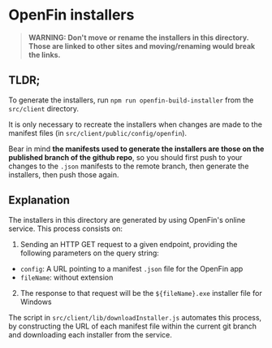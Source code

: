 
# OpenFin installers

> **WARNING: Don't move or rename the installers in this directory. Those are linked to other sites and moving/renaming would break the links.**

## TLDR;

To generate the installers, run `npm run openfin-build-installer` from the `src/client` directory.

It is only necessary to recreate the installers when changes are made to the manifest files (in `src/client/public/config/openfin`). 

Bear in mind **the manifests used to generate the installers are those on the published branch of the github repo**, so you should first push to your changes to the `.json` manifests to the remote branch, then generate the installers, then push those again.

## Explanation

The installers in this directory are generated by using OpenFin's online service. This process consists on:
1. Sending an HTTP GET request to a given endpoint, providing the following parameters on the query string:
- `config`: A URL pointing to a manifest `.json` file for the OpenFin app
- `fileName`: without extension
2. The response to that request will be the `${fileName}.exe` installer file for Windows

The script in `src/client/lib/downloadInstaller.js` automates this process, by constructing the URL of each manifest file within the current git branch and downloading each installer from the service.
